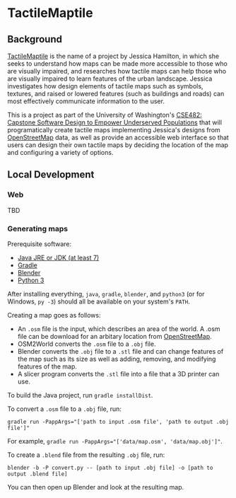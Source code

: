 # TactileMaptile

## Background

[TactileMaptile](https://digital.lib.washington.edu/researchworks/handle/1773/40212) is the name of a project by Jessica Hamilton, in which she seeks to understand how maps can be made more accessible to those who are visually impaired, and researches how tactile maps can help those who are visually impaired to learn features of the urban landscape. Jessica investigates how design elements of tactile maps such as symbols, textures, and raised or lowered features (such as buildings and roads) can most effectively communicate information  to the user.

This is a project as part of the University of Washington's [CSE482: Capstone Software Design to Empower Underserved Populations](https://courses.cs.washington.edu/courses/cse482/18wi) that will programatically create tactile maps implementing Jessica's designs from [OpenStreetMap](http://www.openstreetmap.org) data, as well as provide an accessible web interface so that users can design their own tactile maps by deciding the location of the map and configuring a variety of options. 

## Local Development

### Web
TBD

### Generating maps

Prerequisite software:
* [Java JRE or JDK (at least 7)](http://www.oracle.com/technetwork/java/javase/downloads/index.html)
* [Gradle](https://gradle.org/install/)
* [Blender](https://www.blender.org/download/)
* [Python 3](https://www.python.org/downloads/)

After installing everything, `java`, `gradle`, `blender`, and `python3` (or for Windows, `py -3`) should all be available on your system's `PATH`.

Creating a map goes as follows:
* An `.osm` file is the input, which describes an area of the world. A .osm file can be download for an arbitary location from [OpenStreetMap](http://www.openstreetmap.org).
* OSM2World converts the `.osm` file to a `.obj` file.
* Blender converts the `.obj` file to a `.stl` file and can change features of the map such as its size as well as adding, removing, and modifying features of the map.
* A slicer program converts the `.stl` file into a file that a 3D printer can use.

To build the Java project, run `gradle installDist`.

To convert a `.osm` file to a `.obj` file, run: 
```
gradle run -PappArgs="['path to input .osm file', 'path to output .obj file']"
```

For example, `gradle run -PappArgs="['data/map.osm', 'data/map.obj']"`.

To create a `.blend` file from the resulting `.obj` file, run:

```
blender -b -P convert.py -- [path to input .obj file] -o [path to output .blend file]
```

You can then open up Blender and look at the resulting map.
